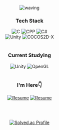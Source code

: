 <div align="center">
    
![waving](https://capsule-render.vercel.app/api?type=waving&height=200&text=Jongmin&fontSize=40&fontAlign=80&fontAlignY=40&desc=@jxng-min&descAlign=83&color=gradient)


### Tech Stack

<img alt="C" src ="https://img.shields.io/badge/C-2699E6.svg?&style=for-the-badge&logo=c&logoColor=white"/>
<img alt="CPP" src ="https://img.shields.io/badge/C%2B%2B-1A66CC.svg?&style=for-the-badge&logo=c%2B%2B&&logoColor=white"/>
<img alt="C#" src ="https://img.shields.io/badge/C%23-39477F.svg?&style=for-the-badge&logo=Csharp&logoColor=white"/>
    
<br>

<img alt="Unity" src ="https://img.shields.io/badge/Unity-0E1128.svg?&style=for-the-badge&logo=Unity&logoColor=white"/>
<img alt="COCOS2D-X" src ="https://img.shields.io/badge/COCOS2dX-FFBF00.svg?&style=for-the-badge&logo=Cocos&logoColor=black"/>

<br>
</br>

### Current Studying

<img alt="Unity" src ="https://img.shields.io/badge/Unity-0E1128.svg?&style=for-the-badge&logo=Unity&logoColor=white"/>
<img alt="OpenGL" src ="https://img.shields.io/badge/OpenGL-4285F4?style=for-the-badge&logo=OpenGL&logoColor=white"/>

<br>
</br>

### I'm Here👇

<a href=""><img alt="Resume" src ="https://img.shields.io/badge/Resume-000000.svg?&style=for-the-badge&logo=Notion&logoColor=white"/></a>
[![Resume](https://img.shields.io/badge/Resume-4285F4?style=for-the-badge&logo=googledrive&logoColor=white)]()

<br>
</br>

[![Solved.ac Profile](http://mazassumnida.wtf/api/v2/generate_badge?boj=vwmartin)](https://solved.ac/vwmartin/)
